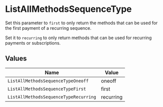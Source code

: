 # ListAllMethodsSequenceType

Set this parameter to `first` to only return the methods that
can be used for the first payment of a recurring sequence.

Set it to `recurring` to only return methods that can be used for recurring payments or subscriptions.


## Values

| Name                                  | Value                                 |
| ------------------------------------- | ------------------------------------- |
| `ListAllMethodsSequenceTypeOneoff`    | oneoff                                |
| `ListAllMethodsSequenceTypeFirst`     | first                                 |
| `ListAllMethodsSequenceTypeRecurring` | recurring                             |